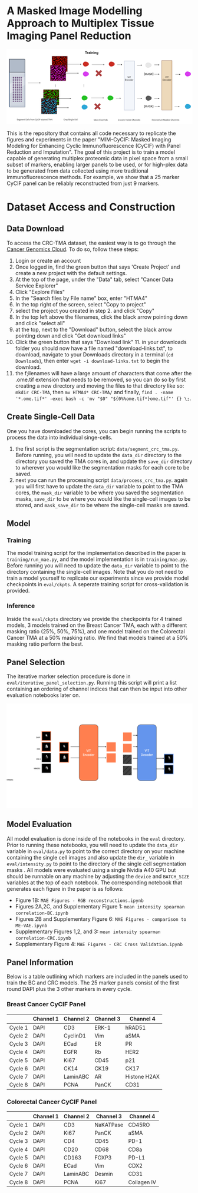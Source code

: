 # A Masked Image Modelling Approach to Multiplex Tissue Imaging Panel Reduction

![IF-MAE](/src/mae_arch.png "IF-MAE Architecture")


This is the repository that contains all code necessary to replicate the figures and experiments in the paper "MIM-CyCIF: Masked Imaging Modeling for Enhancing Cyclic Immunofluorescence (CyCIF) with Panel Reduction and Imputation". The goal of this project is to train a model capable of generating multiplex proteomic data in pixel space from a small subset of markers, enabling larger panels to be used, or for high-plex data to be generated from data collected using more traditional immunofluorescence methods. For example, we show that a 25 marker CyCIF panel can be reliably reconstructed from just 9 markers. 

# Dataset Access and Construction
## Data Download
To access the CRC-TMA dataset, the easiest way is to go through the [Cancer Genomics Cloud](https://cgc-accounts.sbgenomics.com). To do so, follow these steps:
1. Login or create an account
2. Once logged in, find the green button that says 'Create Project' and create a new project with the default settings.
3. At the top of the page, under the "Data" tab, select "Cancer Data Service Explorer"
4. Click "Explore Files"
5. In the "Search files by File name" box, enter "HTMA4"
6. In the top right of the screen, select "Copy to project"
7. select the project you created in step 2. and click "Copy"
8. In the top left above the filenames, click the black arrow pointing down and click "select all"
9. at the top, next to the "Download" button, select the black arrow pointing down and click "Get download links"
10. Click the green button that says "Download link"	11. in your downloads folder you should now have a file named "download-links.txt", to download, navigate to your Downloads directory in a terminal (`cd Downloads`), then enter `wget -i download-links.txt` to begin the download.
12. the f;ilenames will have a large amount of characters that come after the .ome.tif extension that needs to be removed, so you can do so by first creating a new directory and moving the files to that directory like so: `mkdir CRC-TMA`, then `mv HTMA4* CRC-TMA/` and finally, `find . -name '*.ome.tif*' -exec bash -c 'mv "$0" "${0%%ome.tif*}ome.tif"' {} \;`.
## Create Single-Cell Data
One you have downloaded the cores, you can begin running the scripts to process the data into individual singe-cells. 
1. the first script is the segmentation script: `data/segment_crc_tma.py`. Before running, you will need to update the `data_dir` directory to the directory you saved the TMA cores in, and update the `save_dir` directory to wherever you would like the segmentation masks for each core to be saved.
2. next you can run the processing script `data/process_crc_tma.py`. again you will first have to update the `data_dir` variable to point to the TMA cores, the `mask_dir` variable to be where you saved the segmentation masks, `save_dir` to be where you would like the single-cell images to be stored, and `mask_save_dir` to be where the single-cell masks are saved.	

## Model 
### Training
The model training script for the implementation described in the paper is `training/run_mae.py`, and the model implementation is in `training/mae.py`. Before running you will need to update the `data_dir` variable to point to the directory containing the single-cell images. Note that you do not need to train a model yourself to replicate our experiments since we provide model checkpoints in `eval/ckpts`. A seperate training script for cross-validation is provided.	
### Inference
Inside the `eval/ckpts` directory we provide the checkpoints for 4 trained models, 3 models trained on the Breast Cancer TMA, each with a different masking ratio (25%, 50%, 75%), and one model trained on the Colorectal Cancer TMA at a 50% masking ratio. We find that models trained at a 50% masking ratio perform the best.

## Panel Selection

The iterative marker selection procedure is done in `eval/iterative_panel_selection.py`. Running this script will print a list containing an ordering of channel indices that can then be input into other evaluation notebooks later on. 

![IPS](/src/iterative_selection_ex.gif "Iterative Panel Selection example")

## Model Evaluation
All model evaluation is done inside of the notebooks in the `eval` directory. Prior to running these notebooks, you will need to update the `data_dir` variable in `eval/data.py` to point to the correct directory on your machine containing the single cell images and also update the `dir_` variable in `eval/intensity.py` to point to the directory of the single cell segmentation masks . All models were evaluated using a single Nvidia A40 GPU but should be runnable on any machine by adjusting the `device` and `BATCH_SIZE` variables at the top of each notebook. The corresponding notebook that generates each figure in the paper is as follows:
- Figure 1B: `MAE Figures - RGB reconstructions.ipynb`
- Figures 2A,2C, and Supplementary Figure 1: `mean intensity spearman correlation-BC.ipynb` 
- Figures 2B and Supplementary Figure 6: `MAE Figures - comparison to ME-VAE.ipynb`
- Supplementary Figures 1,2, and 3: `mean intensity spearman correlation-CRC.ipynb`
- Supplementary Figure 4: `MAE Figures - CRC Cross Validation.ipynb`

## Panel Information

Below is a table outlining which markers are included in the panels used to train the BC and CRC models. The 25 marker panels consist of the first round DAPI plus the 3 other markers in every cycle.

### Breast Cancer CyCIF Panel

|             |Channel 1 | Channel 2 | Channel 3 | Channel 4|
| ----------- | ---------|-----------|-----------|---------|
| Cycle 1     | DAPI | CD3 | ERK-1 | hRAD51 |
| Cycle 2     | DAPI | CyclinD1 | Vim | aSMA |
| Cycle 3     | DAPI | ECad | ER | PR |
| Cycle 4     | DAPI | EGFR | Rb | HER2 |
| Cycle 5     | DAPI | Ki67 | CD45 | p21 |
| Cycle 6     | DAPI | CK14 | CK19 | CK17|
| Cycle 7     | DAPI |LaminABC| AR| Histone H2AX |
| Cycle 8     | DAPI | PCNA | PanCK | CD31 |

### Colorectal Cancer CyCIF Panel

|             |Channel 1 | Channel 2 | Channel 3 | Channel 4|
| ----------- | ---------|-----------|-----------|---------|
| Cycle 1     | DAPI | CD3 | NaKATPase | CD45RO |
| Cycle 2     | DAPI | Ki67 | PanCK | aSMA |
| Cycle 3     | DAPI | CD4 | CD45 | PD-1|
| Cycle 4     | DAPI | CD20 | CD68 | CD8a |
| Cycle 5     | DAPI | CD163 | FOXP3 | PD-L1 |
| Cycle 6     | DAPI | ECad | Vim | CDX2|
| Cycle 7     | DAPI |LaminABC| Desmin| CD31 |
| Cycle 8     | DAPI | PCNA | Ki67 | Collagen IV |